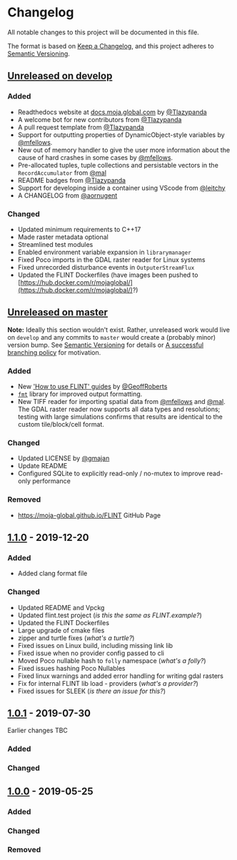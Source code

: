 # Changelog
All notable changes to this project will be documented in this file.

The format is based on [Keep a Changelog](https://keepachangelog.com/en/1.0.0/),
and this project adheres to [Semantic Versioning](https://semver.org/spec/v2.0.0.html).

## [Unreleased on develop]
### Added
- Readthedocs website at [docs.moja.global.com](http://docs.moja.global/) by  [@Tlazypanda](https://github.com/Tlazypanda)
- A welcome bot for new contributors from [@Tlazypanda](https://github.com/Tlazypanda)
- A pull request template from [@Tlazypanda](https://github.com/Tlazypanda)
- Support for outputting properties of DynamicObject-style variables by [@mfellows](https://github.com/mfellows).
- New out of memory handler to give the user more information about the cause of hard crashes in some cases by [@mfellows](https://github.com/mfellows).
- Pre-allocated tuples, tuple collections and persistable vectors in the `RecordAccumulator` from [@mal](https://github.com/malfrancis)
- README badges from [@Tlazypanda](https://github.com/Tlazypanda)
- Support for developing inside a container using VScode from [@leitchy](https://github.com/leitchy)
- A CHANGELOG from [@aornugent](https://github.com/aornugent)

### Changed
- Updated minimum requirements to C++17
- Made raster metadata optional
- Streamlined test modules
- Enabled environment variable expansion in `librarymanager`
- Fixed Poco imports in the GDAL raster reader for Linux systems
- Fixed unrecorded disturbance events in `OutputerStreamFlux`
- Updated the FLINT Dockerfiles (have images been pushed to [https://hub.docker.com/r/mojaglobal/](https://hub.docker.com/r/mojaglobal/)?)

## [Unreleased on master]
**Note:** Ideally this section wouldn't exist. Rather, unreleased work would live on `develop` and any commits to `master` would create a (probably minor) version bump. See [Semantic Versioning](https://semver.org/spec/v2.0.0.html) for details or [A successful branching policy](https://nvie.com/posts/a-successful-git-branching-model/) for motivation.

### Added
- New ['How to use FLINT' guides](https://github.com/moja-global/FLINT/tree/master/How_to_use_FLINT) by [@GeoffRoberts](https://github.com/GeoffRoberts)
- [`fmt`](https://fmt.dev/latest/index.html) library for improved output formatting.
- New TIFF reader for importing spatial data from [@mfellows](https://github.com/mfellows) and
[@mal](https://github.com/malfrancis). The GDAL raster reader now supports all data types and resolutions; testing with large simulations confirms that results are identical to the custom tile/block/cell format.

### Changed
- Updated LICENSE by [@gmajan](https://github.com/gmajan)
- Update README
- Configured SQLite to explicitly read-only / no-mutex to improve read-only performance

### Removed
- https://moja-global.github.io/FLINT GitHub Page


## [1.1.0] - 2019-12-20
### Added
- Added clang format file

### Changed
- Updated README and Vpckg
- Updated flint.test project (*is this the same as FLINT.example?*)
- Updated the FLINT Dockerfiles
- Large upgrade of cmake files
- zipper and turtle fixes (*what's a turtle?*)
- Fixed issues on Linux build, including missing link lib
- Fixed issue when no provider config passed to cli
- Moved Poco nullable hash to `folly` namespace (*what's a folly?*)
- Fixed issues hashing Poco Nullables
- Fixed linux warnings and added error handling for writing gdal rasters
- Fix for internal FLINT lib load - providers (*what's a provider?*)
- Fixed issues for SLEEK (*is there an issue for this?*)

## [1.0.1] - 2019-07-30
Earlier changes TBC

### Added
### Changed


## [1.0.0] - 2019-05-25
### Added
### Changed
### Removed

[Unreleased on develop]: https://github.com/moja-global/FLINT/compare/1.1.0...develop
[Unreleased on master]: https://github.com/moja-global/FLINT/compare/1.1.0...master
[1.1.0]: https://github.com/moja-global/FLINT/compare/1.0.1...1.1.0
[1.0.1]: https://github.com/moja-global/FLINT/compare/1.0.0...1.0.1
[1.0.0]: https://github.com/moja-global/FLINT/releases/tag/1.0.0
